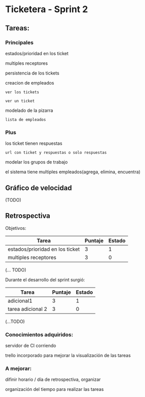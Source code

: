# Ticketera - Sprint 2

## Tareas:


### Principales

estados/prioridad en los ticket 

multiples receptores

persistencia de los tickets

creacion de empleados

    ver los tickets

    ver un ticket

modelado de la pizarra

    lista de empleados

### Plus

los ticket tienen respuestas

    url con ticket y respuestas o solo respuestas

modelar los grupos de trabajo

el sistema tiene multiples empleados(agrega, elimina, encuentra)



## Gráfico de velocidad

(TODO)

## Retrospectiva

Objetivos:

| Tarea                           | Puntaje | Estado |
| ------------------------------- |---------| ------ |
| estados/prioridad en los ticket |       3 |      1 |
| multiples receptores            |       3 |      0 |

(... TODO)


Durante el desarrollo del sprint surgió:

| Tarea                           | Puntaje | Estado |
| ------------------------------- |---------| ------ |
| adicional1                      |       3 |      1 |
| tarea adicional 2               |       3 |      0 |

(...TODO)


### Conocimientos adquiridos:
servidor de CI corriendo

trello incorporado para mejorar la visualización de las tareas

### A mejorar:

difinir horario / día de retrospectiva, organizar

organización del tiempo para realizar las tareas


